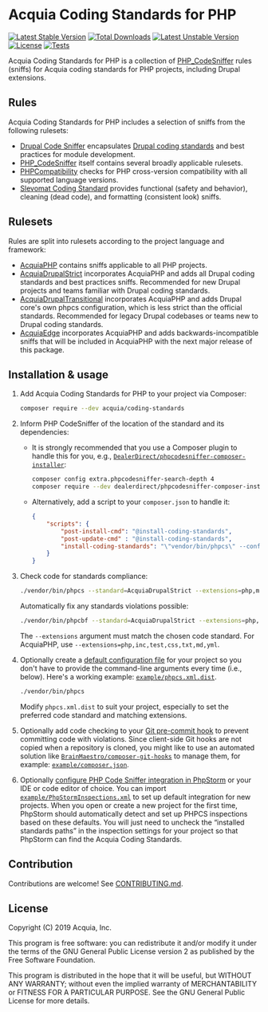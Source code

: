 # Acquia Coding Standards for PHP

[![Latest Stable Version](https://poser.pugx.org/acquia/coding-standards/v/stable)](https://packagist.org/packages/acquia/coding-standards)
[![Total Downloads](https://poser.pugx.org/acquia/coding-standards/downloads)](https://packagist.org/packages/acquia/coding-standards)
[![Latest Unstable Version](https://poser.pugx.org/acquia/coding-standards/v/unstable)](https://packagist.org/packages/acquia/coding-standards)
[![License](https://poser.pugx.org/acquia/coding-standards/license)](https://packagist.org/packages/acquia/coding-standards)
[![Tests](https://github.com/acquia/coding-standards-php/actions/workflows/orca.yml/badge.svg)](https://github.com/acquia/coding-standards-php/actions/workflows/orca.yml)

Acquia Coding Standards for PHP is a collection of [PHP_CodeSniffer](https://github.com/squizlabs/PHP_CodeSniffer) rules (sniffs) for Acquia coding standards for PHP projects, including Drupal extensions.

## Rules

Acquia Coding Standards for PHP includes a selection of sniffs from the following rulesets:

* [Drupal Code Sniffer](https://packagist.org/packages/drupal/coder) encapsulates [Drupal coding standards](https://www.drupal.org/coding-standards ) and best practices for module development.
* [PHP_CodeSniffer](https://packagist.org/packages/squizlabs/php_codesniffer) itself contains several broadly applicable rulesets.
* [PHPCompatibility](https://github.com/PHPCompatibility/PHPCompatibility) checks for PHP cross-version compatibility with all supported language versions.
* [Slevomat Coding Standard](https://github.com/slevomat/coding-standard) provides functional (safety and behavior), cleaning (dead code), and formatting (consistent look) sniffs.

## Rulesets

Rules are split into rulesets according to the project language and framework:

* [AcquiaPHP](src/Standards/AcquiaPHP/ruleset.xml) contains sniffs applicable to all PHP projects.
* [AcquiaDrupalStrict](src/Standards/AcquiaDrupalStrict/ruleset.xml) incorporates AcquiaPHP and adds all Drupal coding standards and best practices sniffs. Recommended for new Drupal projects and teams familiar with Drupal coding standards.
* [AcquiaDrupalTransitional](src/Standards/AcquiaDrupalTransitional/ruleset.xml) incorporates AcquiaPHP and adds Drupal core's own phpcs configuration, which is less strict than the official standards. Recommended for legacy Drupal codebases or teams new to Drupal coding standards.
* [AcquiaEdge](src/Standards/AcquiaEdge/ruleset.xml) incorporates AcquiaPHP and adds backwards-incompatible sniffs that will be included in AcquiaPHP with the next major release of this package.

## Installation & usage

1. Add Acquia Coding Standards for PHP to your project via Composer:

    ```bash
    composer require --dev acquia/coding-standards
    ```

1. Inform PHP CodeSniffer of the location of the standard and its dependencies:

    * It is strongly recommended that you use a Composer plugin to handle this for you, e.g., [`DealerDirect/phpcodesniffer-composer-installer`](https://github.com/DealerDirect/phpcodesniffer-composer-installer):

        ```bash
        composer config extra.phpcodesniffer-search-depth 4
        composer require --dev dealerdirect/phpcodesniffer-composer-installer
        ```

    * Alternatively, add a script to your `composer.json` to handle it:

        ```json
        {
            "scripts": {
                "post-install-cmd": "@install-coding-standards",
                "post-update-cmd" : "@install-coding-standards",
                "install-coding-standards": "\"vendor/bin/phpcs\" --config-set installed_paths vendor/acquia/coding-standards/src,vendor/drupal/coder/coder_sniffer,vendor/phpcompatibility/php-compatibility"
            }
        }
        ```

1. Check code for standards compliance:

    ```bash
    ./vendor/bin/phpcs --standard=AcquiaDrupalStrict --extensions=php,module,inc,install,test,profile,theme,css,info,txt,md,yml path/to/code
    ```

    Automatically fix any standards violations possible:

    ```bash
    ./vendor/bin/phpcbf --standard=AcquiaDrupalStrict --extensions=php,module,inc,install,test,profile,theme,css,info,txt,md,yml path/to/code
    ```

    The `--extensions` argument must match the chosen code standard. For AcquiaPHP, use `--extensions=php,inc,test,css,txt,md,yml`.

1. Optionally create a [default configuration file](https://github.com/squizlabs/PHP_CodeSniffer/wiki/Advanced-Usage#using-a-default-configuration-file) for your project so you don't have to provide the command-line arguments every time (i.e., below). Here's a working example: [`example/phpcs.xml.dist`](example/phpcs.xml.dist).

    ```bash
    ./vendor/bin/phpcs
    ```

    Modify `phpcs.xml.dist` to suit your project, especially to set the preferred code standard and matching extensions.

1. Optionally add code checking to your [Git pre-commit hook](https://git-scm.com/book/en/v2/Customizing-Git-Git-Hooks) to prevent committing code with violations. Since client-side Git hooks are not copied when a repository is cloned, you might like to use an automated solution like [`BrainMaestro/composer-git-hooks`](https://packagist.org/packages/BrainMaestro/composer-git-hooks) to manage them, for example: [`example/composer.json`](example/composer.json).

1. Optionally [configure PHP Code Sniffer integration in PhpStorm](https://www.jetbrains.com/help/phpstorm/using-php-code-sniffer.html) or your IDE or code editor of choice. You can import [`example/PhpStormInspections.xml`](example/PhpStormInspections.xml) to set up default integration for new projects. When you open or create a new project for the first time, PhpStorm should automatically detect and set up PHPCS inspections based on these defaults. You will just need to uncheck the “installed standards paths” in the inspection settings for your project so that PhpStorm can find the Acquia Coding Standards.

## Contribution

Contributions are welcome! See [CONTRIBUTING.md](CONTRIBUTING.md).

## License

Copyright (C) 2019 Acquia, Inc.

This program is free software: you can redistribute it and/or modify it under the terms of the GNU General Public License version 2 as published by the Free Software Foundation.

This program is distributed in the hope that it will be useful, but WITHOUT ANY WARRANTY; without even the implied warranty of MERCHANTABILITY or FITNESS FOR A PARTICULAR PURPOSE. See the GNU General Public License for more details.
